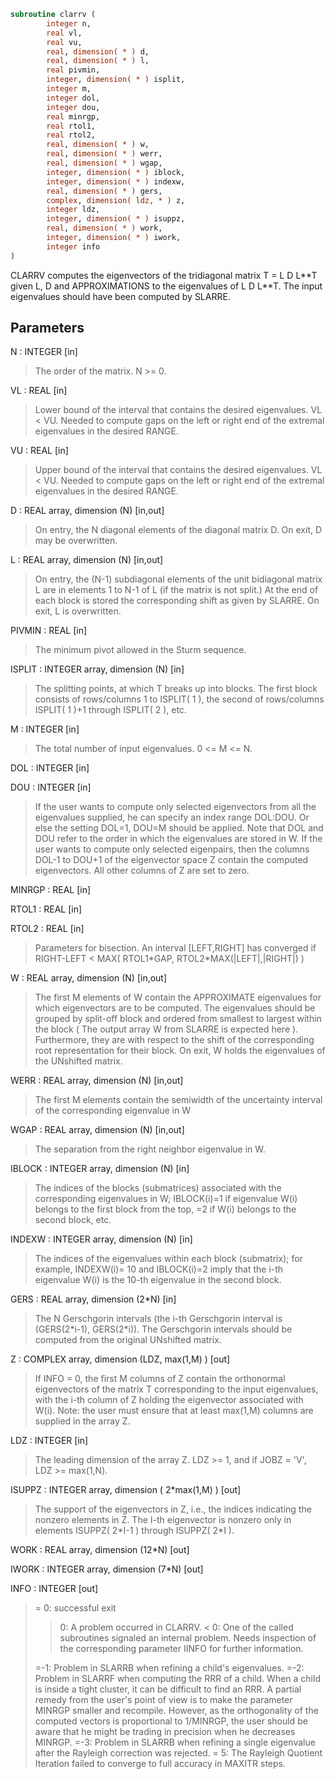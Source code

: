 ```fortran
subroutine clarrv (
        integer n,
        real vl,
        real vu,
        real, dimension( * ) d,
        real, dimension( * ) l,
        real pivmin,
        integer, dimension( * ) isplit,
        integer m,
        integer dol,
        integer dou,
        real minrgp,
        real rtol1,
        real rtol2,
        real, dimension( * ) w,
        real, dimension( * ) werr,
        real, dimension( * ) wgap,
        integer, dimension( * ) iblock,
        integer, dimension( * ) indexw,
        real, dimension( * ) gers,
        complex, dimension( ldz, * ) z,
        integer ldz,
        integer, dimension( * ) isuppz,
        real, dimension( * ) work,
        integer, dimension( * ) iwork,
        integer info
)
```

CLARRV computes the eigenvectors of the tridiagonal matrix
T = L D L\*\*T given L, D and APPROXIMATIONS to the eigenvalues of L D L\*\*T.
The input eigenvalues should have been computed by SLARRE.

## Parameters
N : INTEGER [in]
> The order of the matrix.  N >= 0.

VL : REAL [in]
> Lower bound of the interval that contains the desired
> eigenvalues. VL < VU. Needed to compute gaps on the left or right
> end of the extremal eigenvalues in the desired RANGE.

VU : REAL [in]
> Upper bound of the interval that contains the desired
> eigenvalues. VL < VU. Needed to compute gaps on the left or right
> end of the extremal eigenvalues in the desired RANGE.

D : REAL array, dimension (N) [in,out]
> On entry, the N diagonal elements of the diagonal matrix D.
> On exit, D may be overwritten.

L : REAL array, dimension (N) [in,out]
> On entry, the (N-1) subdiagonal elements of the unit
> bidiagonal matrix L are in elements 1 to N-1 of L
> (if the matrix is not split.) At the end of each block
> is stored the corresponding shift as given by SLARRE.
> On exit, L is overwritten.

PIVMIN : REAL [in]
> The minimum pivot allowed in the Sturm sequence.

ISPLIT : INTEGER array, dimension (N) [in]
> The splitting points, at which T breaks up into blocks.
> The first block consists of rows/columns 1 to
> ISPLIT( 1 ), the second of rows/columns ISPLIT( 1 )+1
> through ISPLIT( 2 ), etc.

M : INTEGER [in]
> The total number of input eigenvalues.  0 <= M <= N.

DOL : INTEGER [in]

DOU : INTEGER [in]
> If the user wants to compute only selected eigenvectors from all
> the eigenvalues supplied, he can specify an index range DOL:DOU.
> Or else the setting DOL=1, DOU=M should be applied.
> Note that DOL and DOU refer to the order in which the eigenvalues
> are stored in W.
> If the user wants to compute only selected eigenpairs, then
> the columns DOL-1 to DOU+1 of the eigenvector space Z contain the
> computed eigenvectors. All other columns of Z are set to zero.

MINRGP : REAL [in]

RTOL1 : REAL [in]

RTOL2 : REAL [in]
> Parameters for bisection.
> An interval [LEFT,RIGHT] has converged if
> RIGHT-LEFT < MAX( RTOL1\*GAP, RTOL2\*MAX(|LEFT|,|RIGHT|) )

W : REAL array, dimension (N) [in,out]
> The first M elements of W contain the APPROXIMATE eigenvalues for
> which eigenvectors are to be computed.  The eigenvalues
> should be grouped by split-off block and ordered from
> smallest to largest within the block ( The output array
> W from SLARRE is expected here ). Furthermore, they are with
> respect to the shift of the corresponding root representation
> for their block. On exit, W holds the eigenvalues of the
> UNshifted matrix.

WERR : REAL array, dimension (N) [in,out]
> The first M elements contain the semiwidth of the uncertainty
> interval of the corresponding eigenvalue in W

WGAP : REAL array, dimension (N) [in,out]
> The separation from the right neighbor eigenvalue in W.

IBLOCK : INTEGER array, dimension (N) [in]
> The indices of the blocks (submatrices) associated with the
> corresponding eigenvalues in W; IBLOCK(i)=1 if eigenvalue
> W(i) belongs to the first block from the top, =2 if W(i)
> belongs to the second block, etc.

INDEXW : INTEGER array, dimension (N) [in]
> The indices of the eigenvalues within each block (submatrix);
> for example, INDEXW(i)= 10 and IBLOCK(i)=2 imply that the
> i-th eigenvalue W(i) is the 10-th eigenvalue in the second block.

GERS : REAL array, dimension (2\*N) [in]
> The N Gerschgorin intervals (the i-th Gerschgorin interval
> is (GERS(2\*i-1), GERS(2\*i)). The Gerschgorin intervals should
> be computed from the original UNshifted matrix.

Z : COMPLEX array, dimension (LDZ, max(1,M) ) [out]
> If INFO = 0, the first M columns of Z contain the
> orthonormal eigenvectors of the matrix T
> corresponding to the input eigenvalues, with the i-th
> column of Z holding the eigenvector associated with W(i).
> Note: the user must ensure that at least max(1,M) columns are
> supplied in the array Z.

LDZ : INTEGER [in]
> The leading dimension of the array Z.  LDZ >= 1, and if
> JOBZ = 'V', LDZ >= max(1,N).

ISUPPZ : INTEGER array, dimension ( 2\*max(1,M) ) [out]
> The support of the eigenvectors in Z, i.e., the indices
> indicating the nonzero elements in Z. The I-th eigenvector
> is nonzero only in elements ISUPPZ( 2\*I-1 ) through
> ISUPPZ( 2\*I ).

WORK : REAL array, dimension (12\*N) [out]

IWORK : INTEGER array, dimension (7\*N) [out]

INFO : INTEGER [out]
> = 0:  successful exit
> 
> > 0:  A problem occurred in CLARRV.
> < 0:  One of the called subroutines signaled an internal problem.
> Needs inspection of the corresponding parameter IINFO
> for further information.
> 
> =-1:  Problem in SLARRB when refining a child's eigenvalues.
> =-2:  Problem in SLARRF when computing the RRR of a child.
> When a child is inside a tight cluster, it can be difficult
> to find an RRR. A partial remedy from the user's point of
> view is to make the parameter MINRGP smaller and recompile.
> However, as the orthogonality of the computed vectors is
> proportional to 1/MINRGP, the user should be aware that
> he might be trading in precision when he decreases MINRGP.
> =-3:  Problem in SLARRB when refining a single eigenvalue
> after the Rayleigh correction was rejected.
> = 5:  The Rayleigh Quotient Iteration failed to converge to
> full accuracy in MAXITR steps.
